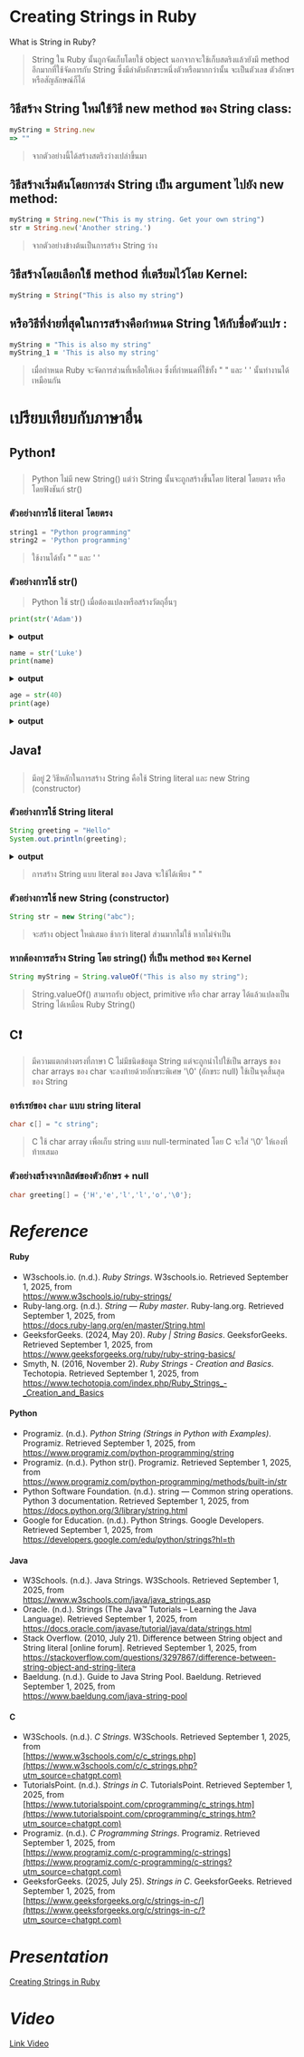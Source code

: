 #  Creating Strings in Ruby
What is String in Ruby?
>String ใน Ruby นั้นถูกจัดเก็บโดยใช้ object นอกจากจะใช้เก็บสตริงแล้วยังมี method อีกมากที่ใช้จัดการกับ String ซึ่งมีลำดับอักขระหนึ่งตัวหรือมากกว่านั้น จะเป็นตัวเลข ตัวอักษร หรือสัญลักษณ์ก็ได้
> 
## วิธีสร้าง String ใหม่ใช้วิธี new method ของ String class:
 ```ruby
myString = String.new
=> ""
```
>จากตัวอย่างนี้ได้สร้างสตริงว่างเปล่าขึ้นมา
## วิธีสร้างเริ่มต้นโดยการส่ง String เป็น argument ไปยัง new method:
 ```ruby
myString = String.new("This is my string. Get your own string")
str = String.new('Another string.')
```
>จากตัวอย่างข้างต้นเป็นการสร้าง String ว่าง
## วิธีสร้างโดยเลือกใช้ method ที่เตรียมไว้โดย Kernel:
 ```ruby
myString = String("This is also my string")
```
## หรือวิธีที่ง่ายที่สุดในการสร้างคือกำหนด String ให้กับชื่อตัวแปร :
 ```ruby
myString = "This is also my string"
myString_1 = 'This is also my string'
```
>เมื่อกำหนด Ruby จะจัดการส่วนที่เหลือให้เอง ซึ่งที่กำหนดที่ใช้ทั้ง " " และ ' ' นั้นทำงานได้เหมือนกัน
#  เปรียบเทียบกับภาษาอื่น
## Python❗
>Python ไม่มี new String()  แต่ว่า String นั้นจะถูกสร้างขึ้นโดย literal โดยตรง หรือโดยฟังชันก์ str()
### ตัวอย่างการใช้ literal โดยตรง
```python
string1 = "Python programming"
string2 = 'Python programming'
```
>ใช้งานได้ทั้ง " " และ ' '
### ตัวอย่างการใช้ str()
>Python ใช้ str() เมื่อต้องแปลงหรือสร้างวัตถุอื่นๆ
```python
print(str('Adam'))
```
<details close>
   <summary><b>output</b></summary>
 <pre>
  Adam
 </pre>
</details>

```python
name = str('Luke')
print(name)
```
<details close>
   <summary><b>output</b></summary>
 <pre>
Luke
 </pre>
</details>

```python
age = str(40)
print(age)
```
<details close>
   <summary><b>output</b></summary>
 <pre>
40
 </pre>
</details>

## Java❗
>มีอยู่２วิธีหลักในการสร้าง String คือใช้ String literal และ new String (constructor)
### ตัวอย่างการใช้ String literal
```java
String greeting = "Hello"
System.out.println(greeting);
```
<details close>
   <summary><b>output</b></summary>
 <pre>
  Hello
 </pre>
</details>

>การสร้าง String แบบ literal ของ Java จะใช้ได้เพียง " "
### ตัวอย่างการใช้ new String (constructor)
```java
String str = new String("abc");
```
>จะสร้าง object  ใหม่เสมอ ช้ากว่า literal ส่วนมากไม่ใช้ หากไม่จำเป็น

### หากต้องการสร้าง String โดย string() ที่เป็น method ของ Kernel
```java
String myString = String.valueOf("This is also my string");
```
>String.valueOf() สามารถรับ object, primitive หรือ char array ได้แล้วแปลงเป็น String ได้เหมือน Ruby String()

## C❗
>มีความแตกต่างตรงที่ภาษา C ไม่มีชนิดข้อมูล String แต่จะถูกนำไปใช้เป็น arrays ของ char
>arrays ของ char จะลงท้ายด้วยอักขระพิเศษ '\0' (อักขระ null) ใช้เป็นจุดสิ้นสุดของ String
### อาร์เรย์ของ `char` แบบ string literal
```c
char c[] = "c string";
```
>C ใช้ char array เพื่อเก็บ string แบบ null-terminated โดย C จะใส่  '\0'  ให้เองที่ท้ายเสมอ

### ตัวอย่างสร้างจากลิสต์ของตัวอักษร + null
```c
char greeting[] = {'H','e','l','l','o','\0'};
```

# *Reference*
#### Ruby
- W3schools.io. (n.d.). *Ruby Strings*. W3schools.io. Retrieved September 1, 2025, from<br>
https://www.w3schools.io/ruby-strings/
- Ruby-lang.org. (n.d.). *String — Ruby master*. Ruby-lang.org. Retrieved September 1, 2025, from<br>
https://docs.ruby-lang.org/en/master/String.html
- GeeksforGeeks. (2024, May 20). *Ruby | String Basics*. GeeksforGeeks. Retrieved September 1, 2025, from<br>
https://www.geeksforgeeks.org/ruby/ruby-string-basics/
- Smyth, N. (2016, November 2). *Ruby Strings - Creation and Basics*. Techotopia. Retrieved September 1, 2025, from<br>
https://www.techotopia.com/index.php/Ruby_Strings_-_Creation_and_Basics

#### Python
- Programiz. (n.d.). _Python String (Strings in Python with Examples)_. Programiz. Retrieved September 1, 2025, from <br>
https://www.programiz.com/python-programming/string
- Programiz. (n.d.). Python str(). Programiz. Retrieved September 1, 2025, from <br>
https://www.programiz.com/python-programming/methods/built-in/str
- Python Software Foundation. (n.d.). string — Common string operations. Python 3 documentation. Retrieved September 1, 2025, from<br>
https://docs.python.org/3/library/string.html
- Google for Education. (n.d.). Python Strings. Google Developers. Retrieved September 1, 2025, from<br>
https://developers.google.com/edu/python/strings?hl=th

#### Java
- W3Schools. (n.d.). Java Strings. W3Schools. Retrieved September 1, 2025, from<br>
https://www.w3schools.com/java/java_strings.asp
- Oracle. (n.d.). Strings (The Java™ Tutorials – Learning the Java Language). Retrieved September 1, 2025, from<br>
https://docs.oracle.com/javase/tutorial/java/data/strings.html
- Stack Overflow. (2010, July 21). Difference between String object and String literal [online forum]. Retrieved September 1, 2025, from<br>
https://stackoverflow.com/questions/3297867/difference-between-string-object-and-string-litera
- Baeldung. (n.d.). Guide to Java String Pool. Baeldung. Retrieved September 1, 2025, from<br>
https://www.baeldung.com/java-string-pool

#### C
- W3Schools. (n.d.). _C Strings_. W3Schools. Retrieved September 1, 2025, from <br>[https://www.w3schools.com/c/c_strings.php](https://www.w3schools.com/c/c_strings.php?utm_source=chatgpt.com)
- TutorialsPoint. (n.d.). _Strings in C_. TutorialsPoint. Retrieved September 1, 2025, from <br>[https://www.tutorialspoint.com/cprogramming/c_strings.htm](https://www.tutorialspoint.com/cprogramming/c_strings.htm?utm_source=chatgpt.com)
- Programiz. (n.d.). _C Programming Strings_. Programiz. Retrieved September 1, 2025, from <br>[https://www.programiz.com/c-programming/c-strings](https://www.programiz.com/c-programming/c-strings?utm_source=chatgpt.com)
- GeeksforGeeks. (2025, July 25). _Strings in C_. GeeksforGeeks. Retrieved September 1, 2025, from<br> [https://www.geeksforgeeks.org/c/strings-in-c/](https://www.geeksforgeeks.org/c/strings-in-c/?utm_source=chatgpt.com)

# *Presentation*
[Creating Strings in Ruby](https://github.com/user-attachments/files/22566419/PPSforpre.pdf.pdf)

# *Video*
[Link Video](https://youtu.be/YzumENXWHK8)
